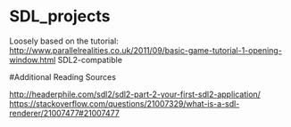 # SDL_projects
Loosely based on the tutorial: http://www.parallelrealities.co.uk/2011/09/basic-game-tutorial-1-opening-window.html
SDL2-compatible 

#Additional Reading Sources 

http://headerphile.com/sdl2/sdl2-part-2-your-first-sdl2-application/
https://stackoverflow.com/questions/21007329/what-is-a-sdl-renderer/21007477#21007477

